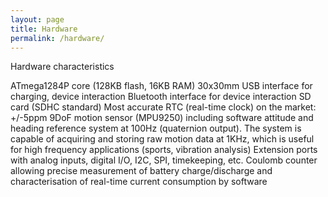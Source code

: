 ```yaml
---
layout: page
title: Hardware
permalink: /hardware/
---
```


Hardware characteristics




ATmega1284P core (128KB flash, 16KB RAM)
30x30mm
USB interface for charging, device interaction
Bluetooth interface for device interaction
SD card (SDHC standard)
Most accurate RTC (real-time clock) on the market: +/-5ppm
9DoF motion sensor (MPU9250) including software attitude and heading reference system at 100Hz (quaternion output). The system is capable of acquiring and storing raw motion data at 1KHz, which is useful for high frequency applications (sports, vibration analysis)
Extension ports with analog inputs, digital I/O, I2C, SPI, timekeeping, etc.
Coulomb counter allowing precise measurement of battery charge/discharge and characterisation of real-time current consumption by software
